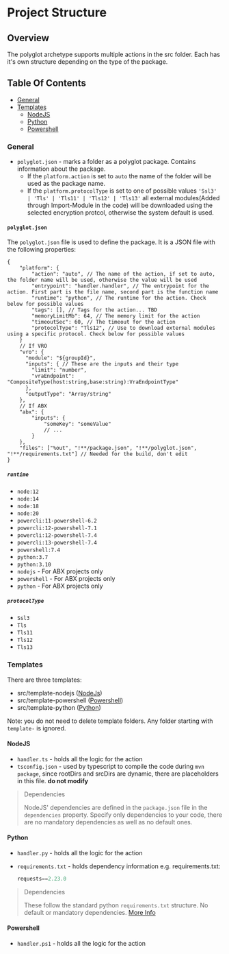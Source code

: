 # Project Structure

## Overview

The polyglot archetype supports multiple actions in the src folder. Each has it's own structure depending on the type of the package.

## Table Of Contents

- [General](#general)
- [Templates](#templates)
  - [NodeJS](#nodejs)
  - [Python](#python)
  - [Powershell](#powershell)

### General

- `polyglot.json` - marks a folder as a polyglot package. Contains information about the package.
  - If the `platform.action` is set to `auto` the name of the folder will be used as the package name.
  - If the `platform.protocolType` is set to one of possible values `'Ssl3' | 'Tls' | 'Tls11' | 'Tls12' | 'Tls13'` all external modules(Added through Import-Module in the code) will be downloaded using the selected encryption protcol, otherwise the system default is used.

#### `polyglot.json`

The `polyglot.json` file is used to define the package. It is a JSON file with the following properties:

```json5
{
    "platform": {
        "action": "auto", // The name of the action, if set to auto, the folder name will be used, otherwise the value will be used
        "entrypoint": "handler.handler", // The entrypoint for the action. First part is the file name, second part is the function name
        "runtime": "python", // The runtime for the action. Check below for possible values
        "tags": [], // Tags for the action... TBD
        "memoryLimitMb": 64, // The memory limit for the action
        "timeoutSec": 60, // The timeout for the action
        "protocolType": "Tls12", // Use to download external modules using a specific protocol. Check below for possible values
    }
    // If VRO
    "vro": {
      "module": "${groupId}",
      "inputs": { // These are the inputs and their type
        "limit": "number",
        "vraEndpoint": "CompositeType(host:string,base:string):VraEndpointType"
      },
      "outputType": "Array/string"
    },
    // If ABX
    "abx": {
        "inputs": {
            "someKey": "someValue"
            // ...
        }
    },
    "files": ["%out", "!**/package.json", "!**/polyglot.json", "!**/requirements.txt"] // Needed for the build, don't edit
}
```

##### `runtime`

- `node:12`
- `node:14`
- `node:18`
- `node:20`
- `powercli:11-powershell-6.2`
- `powercli:12-powershell-7.1`
- `powercli:12-powershell-7.4`
- `powercli:13-powershell-7.4`
- `powershell:7.4`
- `python:3.7`
- `python:3.10`
- `nodejs` - For ABX projects only
- `powershell` - For ABX projects only
- `python` - For ABX projects only

##### `protocolType`

- `Ssl3`
- `Tls`
- `Tls11`
- `Tls12`
- `Tls13`

### Templates

There are three templates:

- src/template-nodejs ([NodeJs](#nodejs))
- src/template-powershell ([Powershell](#powershell))
- src/template-python ([Python](#python))

Note: you do not need to delete template folders. Any folder starting with `template-` is ignored.

#### NodeJS

- `handler.ts` - holds all the logic for the action
- `tsconfig.json` - used by typescript to compile the code during `mvn package`, since rootDirs and srcDirs are dynamic, there are placeholders in this file. **do not modify**

> Dependencies
>
> NodeJS' dependencies are defined in the `package.json` file in the `dependencies` property. Specify only dependencies to your code, there are no mandatory dependencies as well as no default ones.

#### Python

- `handler.py` - holds all the logic for the action
- `requirements.txt` - holds dependency information e.g. requirements.txt:

    ```python
    requests==2.23.0
    ```

> Dependencies
>
> These follow the standard python `requirements.txt` structure. No default or mandatory dependencies. [More Info](https://learnpython.com/blog/python-requirements-file/)

#### Powershell

- `handler.ps1` - holds all the logic for the action
